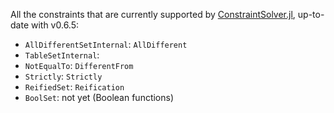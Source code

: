 All the constraints that are currently supported by [ConstraintSolver.jl](https://github.com/Wikunia/ConstraintSolver.jl), up-to-date with v0.6.5: 

- `AllDifferentSetInternal`: `AllDifferent`
- `TableSetInternal`: 
- `NotEqualTo`: `DifferentFrom`
- `Strictly`: `Strictly`
- `ReifiedSet`: `Reification`
- `BoolSet`: not yet (Boolean functions)

